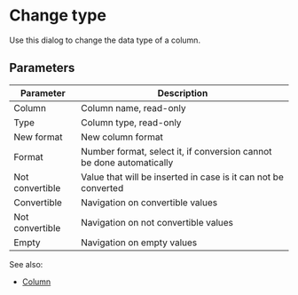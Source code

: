 <!-- TITLE: Change type -->
<!-- SUBTITLE: -->

# Change type

Use this dialog to change the data type of a column.

## Parameters

| Parameter       | Description                                                          |
|-----------------|----------------------------------------------------------------------|
| Column          | Column name, read-only                                               |
| Type            | Column type, read-only                                               |
| New format      | New column format                                                    |
| Format          | Number format, select it, if conversion cannot be done automatically |
| Not convertible | Value that will be inserted in case is it can not be converted       |
| Convertible     | Navigation on convertible values                                     |
| Not convertible | Navigation on not convertible values                                 |
| Empty           | Navigation on empty values                                           |

See also:

* [Column](../datagrok/table.md#column)
